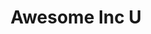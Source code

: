 ---
layout: employer
title: Awesome Inc U
contact: Nick Such
email: info@awesomeincu.com
phone: 859-472-4219
address: 348 E Main Street, Lexington, KY 40507
website: http://www.awesomeincu.com
description: Learn to Code...better
logo: 
---